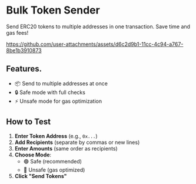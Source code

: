 # Bulk Token Sender

Send ERC20 tokens to multiple addresses in one transaction. Save time and gas fees!



https://github.com/user-attachments/assets/d6c2d9b1-11cc-4c94-a767-8be1b3910873



## Features.

- 📦 Send to multiple addresses at once
- 🔒 Safe mode with full checks
- ⚡ Unsafe mode for gas optimization

## How to Test 

1. **Enter Token Address** (e.g., `0x...`)
2. **Add Recipients** (separate by commas or new lines)
3. **Enter Amounts** (same order as recipients)
4. **Choose Mode**:
   - 🟢 Safe (recommended)
   - 🔴 Unsafe (gas optimized)
5. **Click "Send Tokens"**
